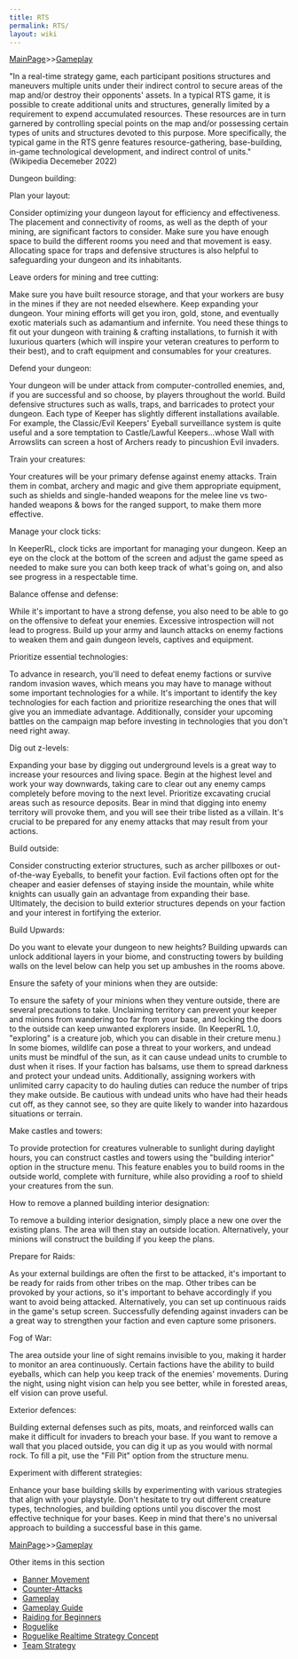 ```yaml
---
title: RTS
permalink: RTS/
layout: wiki
---
```


[MainPage](/keeperrl_wiki/ "wikilink")>>[Gameplay](/keeperrl_wiki/Gameplay "wikilink")

"In a real-time strategy game, each participant positions structures and maneuvers multiple units under their indirect control to secure areas of the map and/or destroy their opponents' assets. In a typical RTS game, it is possible to create additional units and structures, generally limited by a requirement to expend accumulated resources. These resources are in turn garnered by controlling special points on the map and/or possessing certain types of units and structures devoted to this purpose. More specifically, the typical game in the RTS genre features resource-gathering, base-building, in-game technological development, and indirect control of units." (Wikipedia Decemeber 2022)


Dungeon building:


Plan your layout:

Consider optimizing your dungeon layout for efficiency and effectiveness. The placement and connectivity of rooms, as well as the depth of your mining, are significant factors to consider. Make sure you have enough space to build the different rooms you need and that movement is easy. Allocating space for traps and defensive structures is also helpful to safeguarding your dungeon and its inhabitants.


Leave orders for mining and tree cutting:

Make sure you have built resource storage, and that your workers are busy in the mines if they are not needed elsewhere. Keep expanding your dungeon. Your mining efforts will get you iron, gold, stone, and eventually exotic materials such as adamantium and infernite. You need these things to fit out your dungeon with training & crafting installations, to furnish it with luxurious quarters (which will inspire your veteran creatures to perform to their best), and to craft equipment and consumables for your creatures.


Defend your dungeon:

Your dungeon will be under attack from computer-controlled enemies, and, if you are successful and so choose, by players throughout the world. Build defensive structures such as walls, traps, and barricades to protect your dungeon.  Each type of Keeper has slightly different installations available.  For example, the Classic/Evil Keepers' Eyeball surveillance system is quite useful and a sore temptation to Castle/Lawful Keepers...whose Wall with Arrowslits can screen a host of Archers ready to pincushion Evil invaders.


Train your creatures:

Your creatures will be your primary defense against enemy attacks. Train them in combat, archery and magic and give them appropriate equipment, such as shields and single-handed weapons for the melee line vs two-handed weapons & bows for the ranged support, to make them more effective.


Manage your clock ticks:

In KeeperRL, clock ticks are important for managing your dungeon. Keep an eye on the clock at the bottom of the screen and adjust the game speed as needed to make sure you can both keep track of what's going on, and also see progress in a respectable time.


Balance offense and defense:

While it's important to have a strong defense, you also need to be able to go on the offensive to defeat your enemies. Excessive introspection will not lead to progress. Build up your army and launch attacks on enemy factions to weaken them and gain dungeon levels, captives and equipment.


Prioritize essential technologies:

To advance in research, you'll need to defeat enemy factions or survive random invasion waves, which means you may have to manage without some important technologies for a while. It's important to identify the key technologies for each faction and prioritize researching the ones that will give you an immediate advantage. Additionally, consider your upcoming battles on the campaign map before investing in technologies that you don't need right away.


Dig out z-levels:

Expanding your base by digging out underground levels is a great way to increase your resources and living space. Begin at the highest level and work your way downwards, taking care to clear out any enemy camps completely before moving to the next level. Prioritize excavating crucial areas such as resource deposits. Bear in mind that digging into enemy territory will provoke them, and you will see their tribe listed as a villain. It's crucial to be prepared for any enemy attacks that may result from your actions.


Build outside:

Consider constructing exterior structures, such as archer pillboxes or out-of-the-way Eyeballs, to benefit your faction. Evil factions often opt for the cheaper and easier defenses of staying inside the mountain, while white knights can usually gain an advantage from expanding their base. Ultimately, the decision to build exterior structures depends on your faction and your interest in fortifying the exterior.


Build Upwards:

Do you want to elevate your dungeon to new heights? Building upwards can unlock additional layers in your biome, and constructing towers by building walls on the level below can help you set up ambushes in the rooms above.


Ensure the safety of your minions when they are outside:

To ensure the safety of your minions when they venture outside, there are several precautions to take. Unclaiming territory can prevent your keeper and minions from wandering too far from your base, and locking the doors to the outside can keep unwanted explorers inside.  (In KeeperRL 1.0, "exploring" is a creature job, which you can disable in their creture menu.) In some biomes, wildlife can pose a threat to your workers, and undead units must be mindful of the sun, as it can cause undead units to crumble to dust when it rises. If your faction has balsams, use them to spread darkness and protect your undead units. Additionally, assigning workers with unlimited carry capacity to do hauling duties can reduce the number of trips they make outside. Be cautious with undead units who have had their heads cut off, as they cannot see, so they are quite likely to wander into hazardous situations or terrain.


Make castles and towers:

To provide protection for creatures vulnerable to sunlight during daylight hours, you can construct castles and towers using the "building interior" option in the structure menu. This feature enables you to build rooms in the outside world, complete with furniture, while also providing a roof to shield your creatures from the sun.


How to remove a planned building interior designation:

To remove a building interior designation, simply place a new one over the existing plans. The area will then stay an outside location. Alternatively, your minions will construct the building if you keep the plans.


Prepare for Raids:

As your external buildings are often the first to be attacked, it's important to be ready for raids from other tribes on the map. Other tribes can be provoked by your actions, so it's important to behave accordingly if you want to avoid being attacked. Alternatively, you can set up continuous raids in the game's setup screen. Successfully defending against invaders can be a great way to strengthen your faction and even capture some prisoners.


Fog of War:

The area outside your line of sight remains invisible to you, making it harder to monitor an area continuously. Certain factions have the ability to build eyeballs, which can help you keep track of the enemies' movements. During the night, using night vision can help you see better, while in forested areas, elf vision can prove useful.


Exterior defences:

Building external defenses such as pits, moats, and reinforced walls can make it difficult for invaders to breach your base. If you want to remove a wall that you placed outside, you can dig it up as you would with normal rock. To fill a pit, use the "Fill Pit" option from the structure menu.


Experiment with different strategies:

Enhance your base building skills by experimenting with various strategies that align with your playstyle. Don't hesitate to try out different creature types, technologies, and building options until you discover the most effective technique for your bases. Keep in mind that there's no universal approach to building a successful base in this game.


[MainPage](/keeperrl_wiki/ "wikilink")>>[Gameplay](/keeperrl_wiki/Gameplay "wikilink")

Other items in this section
-    [Banner Movement](/keeperrl_wiki/Banner_Movement "wikilink")
-    [Counter-Attacks](/keeperrl_wiki/Counter-Attacks "wikilink")
-    [Gameplay](/keeperrl_wiki/Gameplay "wikilink")
-    [Gameplay Guide](/keeperrl_wiki/Gameplay_Guide "wikilink")
-    [Raiding for Beginners](/keeperrl_wiki/Raiding_for_Beginners "wikilink")
-    [Roguelike](/keeperrl_wiki/Roguelike "wikilink")
-    [Roguelike Realtime Strategy Concept](/keeperrl_wiki/Roguelike_Realtime_Strategy_Concept "wikilink")
-    [Team Strategy](/keeperrl_wiki/Team_Strategy "wikilink")

